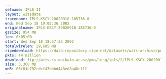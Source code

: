 ```yaml
---
setname: IPLS II
layout: witsdata
tracename: IPLS-KSCY-20020918-185736-0
end: Wed Sep 18 19:02:36 2002
originalname: IPLS-KSCY-20020918-185736-0
gzsize: 954 MB
len: 0:05:00
start: Wed Sep 18 18:57:36 2002
totalwirelen: 29,685 MB
ripedownload: https://data-repository.ripe.net/datasets/wits-archive/pma/long/ipls/2/IPLS-KSCY-20020918-185736-0.gz
pkts: 44 million
download: ftp://wits.cs.waikato.ac.nz/pma/long/ipls/2/IPLS-KSCY-20020918-185736-0.gz
size: 3,368 MB
md5: 06f81e792cdcf47dbbd443ed8a48cf1f
---
```

